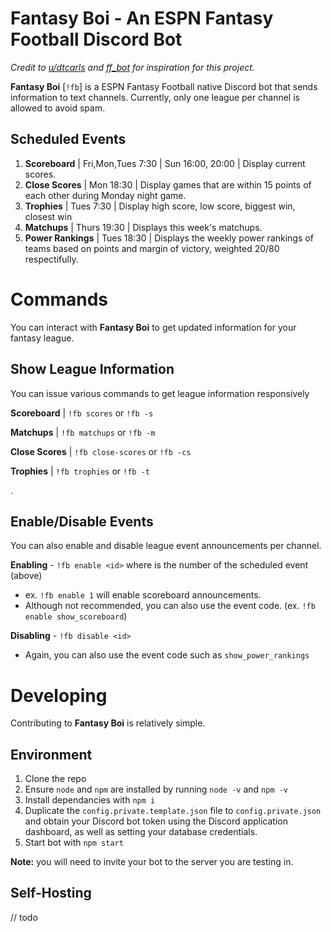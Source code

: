 # Fantasy Boi - An ESPN Fantasy Football Discord Bot

_Credit to [u/dtcarls](https://github.com/dtcarls) and [ff_bot](https://github.com/dtcarls/ff_bot) for inspiration for this project._

**Fantasy Boi** [`!fb`] is a ESPN Fantasy Football native Discord bot that sends information to text channels. Currently, only one league per channel is allowed to avoid spam.

## Scheduled Events
1. **Scoreboard** | Fri,Mon,Tues 7:30 | Sun 16:00, 20:00 | Display current scores.
1. **Close Scores** | Mon 18:30 | Display games that are within 15 points of each other during Monday night game.
1. **Trophies** | Tues 7:30 | Display high score, low score, biggest win, closest win
1. **Matchups** | Thurs 19:30 | Displays this week's matchups.
1. **Power Rankings** | Tues 18:30 | Displays the weekly power rankings of teams based on points and margin of victory, weighted 20/80 respectifully.

# Commands
You can interact with **Fantasy Boi** to get updated information for your fantasy league.

## Show League Information

You can issue various commands to get league information responsively

**Scoreboard** | `!fb scores` or `!fb -s`

**Matchups** | `!fb matchups` or `!fb -m`

**Close Scores** | `!fb close-scores` or `!fb -cs`

**Trophies** | `!fb trophies` or `!fb -t`

.

## Enable/Disable Events

You can also enable and disable league event announcements per channel.

**Enabling** - `!fb enable <id>` where <id> is the number of the scheduled event (above)
* ex. `!fb enable 1` will enable scoreboard announcements.
* Although not recommended, you can also use the event code. (ex. `!fb enable show_scoreboard`) 

**Disabling** - `!fb disable <id>`
* Again, you can also use the event code such as `show_power_rankings`

# Developing
Contributing to **Fantasy Boi** is relatively simple.

## Environment
1. Clone the repo
2. Ensure `node` and `npm` are installed by running `node -v` and `npm -v`
3. Install dependancies with `npm i`
4. Duplicate the `config.private.template.json` file to `config.private.json` and obtain your Discord bot token using the Discord application dashboard, as well as setting your database credentials.
5. Start bot with `npm start`

**Note:** you will need to invite your bot to the server you are testing in. 

## Self-Hosting
// todo